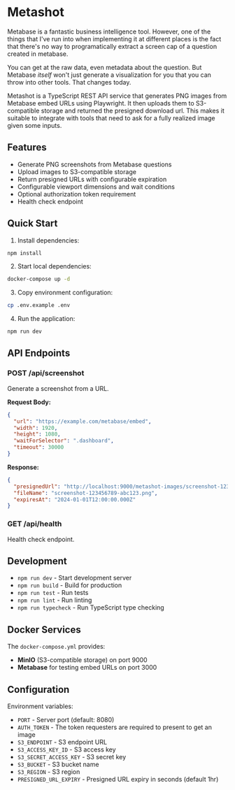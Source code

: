 # Metashot

Metabase is a fantastic business intelligence tool. However, one of the things that I've run into when implementing it
at different places is the fact that there's no way to programatically extract a screen cap of a question created in
metabase.

You can get at the raw data, even metadata about the question. But Metabase _itself_ won't just generate a visualization
for you that you can throw into other tools. That changes today.

Metashot is a TypeScript REST API service that generates PNG images from Metabase embed URLs using Playwright. It then
uploads them to S3-compatible storage and returned the presigned download url. This makes it suitable to integrate with
tools that need to ask for a fully realized image given some inputs.

## Features

- Generate PNG screenshots from Metabase questions
- Upload images to S3-compatible storage
- Return presigned URLs with configurable expiration
- Configurable viewport dimensions and wait conditions
- Optional authorization token requirement
- Health check endpoint

## Quick Start

1. Install dependencies:
```bash
npm install
```

2. Start local dependencies:
```bash
docker-compose up -d
```

3. Copy environment configuration:
```bash
cp .env.example .env
```

4. Run the application:
```bash
npm run dev
```

## API Endpoints

### POST /api/screenshot
Generate a screenshot from a URL.

**Request Body:**
```json
{
  "url": "https://example.com/metabase/embed",
  "width": 1920,
  "height": 1080,
  "waitForSelector": ".dashboard",
  "timeout": 30000
}
```

**Response:**
```json
{
  "presignedUrl": "http://localhost:9000/metashot-images/screenshot-123456789-abc123.png?...",
  "fileName": "screenshot-123456789-abc123.png",
  "expiresAt": "2024-01-01T12:00:00.000Z"
}
```

### GET /api/health
Health check endpoint.

## Development

- `npm run dev` - Start development server
- `npm run build` - Build for production
- `npm run test` - Run tests
- `npm run lint` - Run linting
- `npm run typecheck` - Run TypeScript type checking

## Docker Services

The `docker-compose.yml` provides:
- **MinIO** (S3-compatible storage) on port 9000
- **Metabase** for testing embed URLs on port 3000

## Configuration

Environment variables:
- `PORT` - Server port (default: 8080)
- `AUTH_TOKEN` - The token requesters are required to present to get an image
- `S3_ENDPOINT` - S3 endpoint URL
- `S3_ACCESS_KEY_ID` - S3 access key
- `S3_SECRET_ACCESS_KEY` - S3 secret key
- `S3_BUCKET` - S3 bucket name
- `S3_REGION` - S3 region
- `PRESIGNED_URL_EXPIRY` - Presigned URL expiry in seconds (default 1hr)
